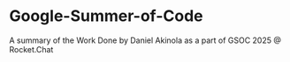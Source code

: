 # Google-Summer-of-Code
A summary of the Work Done by Daniel Akinola as a part of GSOC 2025 @ Rocket.Chat
